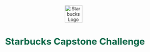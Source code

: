 <div align="center">
  <img src="https://www.starbucks.co.id/image/logo.png" alt="Starbucks Logo" width="55" style="margin-right: 10px;">
  <h1 style="color: #006241; font-size: 29px;">Starbucks Capstone Challenge</h1>
</div>
